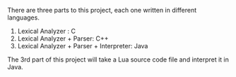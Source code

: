 There are three parts to this project, each one written in different languages.

1. Lexical Analyzer : C
2. Lexical Analyzer + Parser: C++
3. Lexical Analyzer + Parser + Interpreter: Java

The 3rd part of this project will take a Lua source code file and interpret it in Java.
